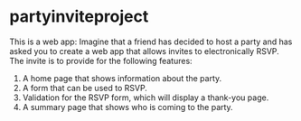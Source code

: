 # partyinviteproject
This is a web app: Imagine that a friend has decided to host a party and has asked you to create a web app that allows invites to electronically RSVP. The invite is to provide for the following features:

1. A home page that shows information about the party. 
2. A form that can be used to RSVP. 
3. Validation for the RSVP form, which will display a thank-you page. 
4. A summary page that shows who is coming to the party. 
